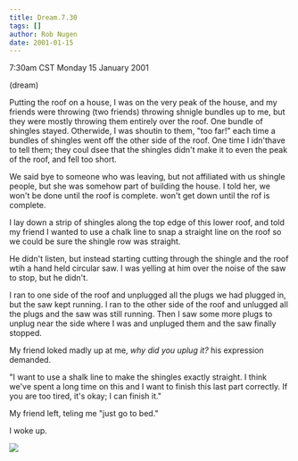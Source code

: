 ```yaml
---
title: Dream.7.30
tags: []
author: Rob Nugen
date: 2001-01-15
---
```


<title>not listening</title>
<p class=date>7:30am CST Monday 15 January 2001</p>
<p class=note>(dream)</p>

<p class=dream>Putting the roof on a house, I was on the very peak of
the house, and my friends were throwing (two friends) throwing shnigle
bundles up to me, but they were mostly throwing them entirely over the
roof.  One bundle of shingles stayed.  Otherwide, I was shoutin to
them, "too far!" each time a bundles of shingles went off the other
side of the roof. One time I idn'thave to tell them; they coul dsee
that the shingles didn't make it to even the peak of the roof, and
fell too short.</p>

<p class=dream>We said bye to someone who was leaving, but not
affiliated with us shingle people, but she was somehow part of
building the house.  I told her, we won't be done until the roof is
complete.  won't get down until the rof is complete.</p>

<p class=dream>I lay down a strip of shingles along the top edge of
this lower roof, and told my friend I wanted to use a chalk line to
snap a straight line on the roof so we could be sure the shingle row
was straight.</p>

<p class=dream>He didn't listen, but instead starting cutting through
the shingle and the roof wtih a hand held circular saw.  I was yelling
at him over the noise of the saw to stop, but he didn't.</p>

<p class=dream>I ran to one side of the roof and unplugged all the plugs we had
plugged in, but the saw kept running.  I ran to the other side of the
roof and unlugged all the plugs and the saw was still running.  Then I
saw some more plugs to unplug near the side where I was and unpluged
them and the saw finally stopped.</p>

<p class=dream>My friend loked madly up at me, <em>why did you uplug
it?</em> his expression demanded.</p>

<p class=dream>"I want to use a shalk line to make the shingles
exactly straight.  I think we've spent a long time on this and I want
to finish this last part correctly.  If you are too tired, it's okay;
I can finish it."</p>

<p class=dream>My friend left, teling me "just go to bed."</p>

<p>I woke up.</p>

<p><img src='/images/rob/wL-ROB.gif'/></p>

